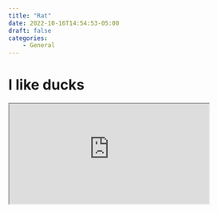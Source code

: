 ```yaml
---
title: "Rat"
date: 2022-10-16T14:54:53-05:00
draft: false
categories:
    - General
---
```

# I like ducks
<iframe src="https://content.jaydendev.repl.co/duck.mp4" height="200" width="400">